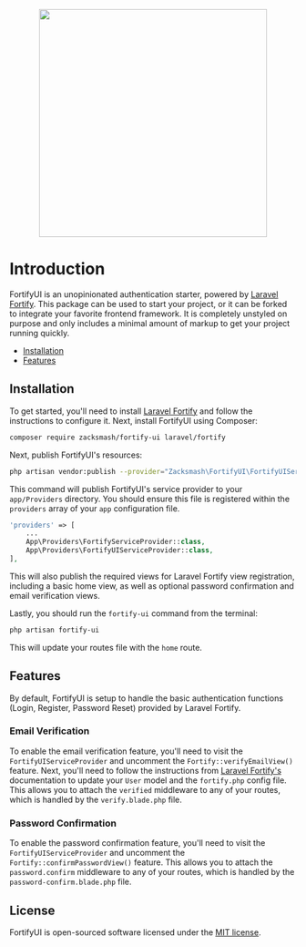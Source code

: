 <p  align="center"><img  src="https://github.com/zacksmash/fortify-ui/blob/master/fortifu-ui-image.png"  width="400"></p>

# Introduction

FortifyUI is an unopinionated authentication starter, powered by [Laravel Fortify](https://github.com/laravel/fortify). This package can be used to start your project, or it can be forked to integrate your favorite frontend framework. It is completely unstyled on purpose and only includes a minimal amount of markup to get your project running quickly.

- [Installation](#installation)
- [Features](#features)

<a name="installation"></a>
## Installation

To get started, you'll need to install [Laravel Fortify](https://github.com/laravel/fortify) and follow the instructions to configure it. Next, install FortifyUI using Composer:

```bash
composer require zacksmash/fortify-ui laravel/fortify
```

Next, publish FortifyUI's resources:

```bash
php artisan vendor:publish --provider="Zacksmash\FortifyUI\FortifyUIServiceProvider"
```

This command will publish FortifyUI's service provider to your `app/Providers` directory. You should ensure this file is registered within the `providers` array of your `app` configuration file.

```php
'providers' => [
    ...
    App\Providers\FortifyServiceProvider::class,
    App\Providers\FortifyUIServiceProvider::class,
],
```

This will also publish the required views for Laravel Fortify view registration, including a basic home view, as well as optional password confirmation and email verification views.

Lastly, you should run the `fortify-ui` command from the terminal:

```bash
php artisan fortify-ui
```

This will update your routes file with the `home` route.

<a name="features"></a>
## Features

By default, FortifyUI is setup to handle the basic authentication functions (Login, Register, Password Reset) provided by Laravel Fortify.

### Email Verification
To enable the email verification feature, you'll need to visit the `FortifyUIServiceProvider` and uncomment the `Fortify::verifyEmailView()` feature. Next, you'll need to follow the instructions from [Laravel Fortify's](https://github.com/laravel/fortify/blob/1.x/README.md#email-verification) documentation to update your `User` model and the `fortify.php` config file. This allows you to attach the `verified` middleware to any of your routes, which is handled by the `verify.blade.php` file.

### Password Confirmation
To enable the password confirmation feature, you'll need to visit the `FortifyUIServiceProvider` and uncomment the `Fortify::confirmPasswordView()` feature. This allows you to attach the `password.confirm` middleware to any of your routes, which is handled by the `password-confirm.blade.php` file.

## License

FortifyUI is open-sourced software licensed under the [MIT license](LICENSE.md).
